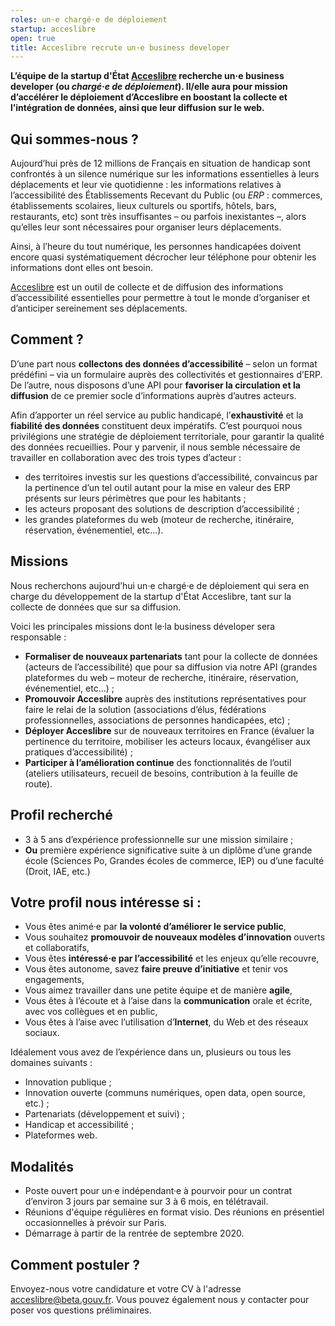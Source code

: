 ```yaml
---
roles: un·e chargé·e de déploiement
startup: acceslibre
open: true
title: Acceslibre recrute un·e business developer
---
```


**L’équipe de la startup d'État [Acceslibre](https://acceslibre.beta.gouv.fr/) recherche un·e business developer (ou *chargé·e de déploiement*). Il/elle aura pour mission d’accélérer le déploiement d’Acceslibre en boostant la collecte et l’intégration de données, ainsi que leur diffusion sur le web.**

## Qui sommes-nous ?

Aujourd’hui près de 12 millions de Français en situation de handicap sont confrontés à un silence numérique sur les informations essentielles à leurs déplacements et leur vie quotidienne : les informations relatives à l’accessibilité des Établissements Recevant du Public (ou *ERP* : commerces, établissements scolaires, lieux culturels ou sportifs, hôtels, bars, restaurants, etc) sont très insuffisantes – ou parfois inexistantes –, alors qu’elles leur sont nécessaires pour organiser leurs déplacements.

Ainsi, à l’heure du tout numérique, les personnes handicapées doivent encore quasi systématiquement décrocher leur téléphone pour obtenir les informations dont elles ont besoin.

[Acceslibre](https://acceslibre.beta.gouv.fr/) est un outil de collecte et de diffusion des informations d’accessibilité essentielles pour permettre à tout le monde d’organiser et d’anticiper sereinement ses déplacements.

## Comment ?

D’une part nous **collectons des données d’accessibilité** – selon un format prédéfini – via un formulaire auprès des collectivités et gestionnaires d’ERP. De l’autre, nous disposons d’une API pour **favoriser la circulation et la diffusion** de ce premier socle d’informations auprès d’autres acteurs.

Afin d’apporter un réel service au public handicapé, l’**exhaustivité** et la **fiabilité des données** constituent deux impératifs. C’est pourquoi nous privilégions une stratégie de déploiement territoriale, pour garantir la qualité des données recueillies. Pour y parvenir, il nous semble nécessaire de travailler en collaboration avec des trois types d’acteur :

- des territoires investis sur les questions d’accessibilité, convaincus par la pertinence d’un tel outil autant pour la mise en valeur des ERP présents sur leurs périmètres que pour les habitants ;
- les acteurs proposant des solutions de description d’accessibilité ;
- les grandes plateformes du web (moteur de recherche, itinéraire, réservation, événementiel, etc…).

## Missions

Nous recherchons aujourd’hui un·e chargé·e de déploiement qui sera en charge du développement de la startup d'État Acceslibre, tant sur la collecte de données que sur sa diffusion.

Voici les principales missions dont le·la business déveloper sera responsable :

- **Formaliser de nouveaux partenariats** tant pour la collecte de données (acteurs de l’accessibilité) que pour sa diffusion via notre API (grandes plateformes du web – moteur de recherche, itinéraire, réservation, événementiel, etc…) ;
- **Promouvoir Acceslibre** auprès des institutions représentatives pour faire le relai de la solution (associations d’élus, fédérations professionnelles, associations de personnes handicapées, etc) ;
- **Déployer Acceslibre** sur de nouveaux territoires en France (évaluer la pertinence du territoire, mobiliser les acteurs locaux, évangéliser aux pratiques d’accessibilité) ;
- **Participer à l’amélioration continue** des fonctionnalités de l’outil (ateliers utilisateurs, recueil de besoins, contribution à la feuille de route).

## Profil recherché

- 3 à 5 ans d’expérience professionnelle sur une mission similaire ;
- **Ou** première expérience significative suite à un diplôme d’une grande école (Sciences Po, Grandes écoles de commerce, IEP) ou d’une faculté (Droit, IAE, etc.)

## Votre profil nous intéresse si :

- Vous êtes animé·e par **la volonté d’améliorer le service public**,
- Vous souhaitez **promouvoir de nouveaux modèles d’innovation** ouverts et collaboratifs,
- Vous êtes **intéressé·e par l’accessibilité** et les enjeux qu’elle recouvre,
- Vous êtes autonome, savez **faire preuve d’initiative** et tenir vos engagements,
- Vous aimez travailler dans une petite équipe et de manière **agile**,
- Vous êtes à l’écoute et à l’aise dans la **communication** orale et écrite, avec vos collègues et en public,
- Vous êtes à l’aise avec l’utilisation d’**Internet**, du Web et des réseaux sociaux.

Idéalement vous avez de l’expérience dans un, plusieurs ou tous les domaines suivants :

- Innovation publique ;
- Innovation ouverte (communs numériques, open data, open source, etc.) ;
- Partenariats (développement et suivi) ;
- Handicap et accessibilité ;
- Plateformes web.

## Modalités

- Poste ouvert pour un·e indépendant·e à pourvoir pour un contrat d’environ 3 jours par semaine sur 3 à 6 mois, en télétravail.
- Réunions d'équipe régulières en format visio. Des réunions en présentiel occasionnelles à prévoir sur Paris.
- Démarrage à partir de la rentrée de septembre 2020.

## Comment postuler ?

Envoyez-nous votre candidature et votre CV à l'adresse [acceslibre@beta.gouv.fr](mailto:acceslibre@beta.gouv.fr?Subject=[Candidature]%20Poste%20de%20business%20developer%20Acceslibre). Vous pouvez également nous y contacter pour poser vos questions préliminaires.
